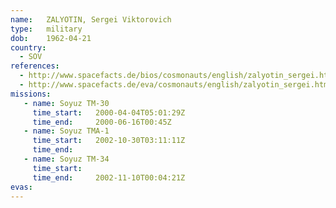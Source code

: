 ```yaml
---
name:	ZALYOTIN, Sergei Viktorovich 
type:	military
dob:	1962-04-21
country:
  - SOV
references:
  - http://www.spacefacts.de/bios/cosmonauts/english/zalyotin_sergei.htm
  - http://www.spacefacts.de/eva/cosmonauts/english/zalyotin_sergei.htm
missions:
   - name: Soyuz TM-30
     time_start:   2000-04-04T05:01:29Z
     time_end:     2000-06-16T00:45Z
   - name: Soyuz TMA-1
     time_start:   2002-10-30T03:11:11Z
     time_end:     
   - name: Soyuz TM-34
     time_start:   
     time_end:     2002-11-10T00:04:21Z
evas:
---
```

